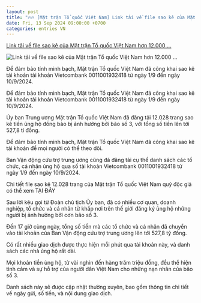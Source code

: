 ```yaml
---
layout: post
title: "🔥🔥 [Mặt trận Tổ quốc Việt Nam] Link tải về file sao kê của Mặt trận Tổ quốc Việt Nam hơn 12.000 ..."
date: Fri, 13 Sep 2024 09:00:00 +0700
categories: entries VN
---
```

[Link tải về file sao kê của Mặt trận Tổ quốc Việt Nam hơn 12.000 ...](https://www.dbndnghean.vn/link-tai-ve-file-sao-ke-cua-mat-tran-to-quoc-viet-nam-hon-12000-trang-ung-ho-dong-bao-thiet-hai-do-bao-so-3-13695.htm)

![Link tải về file sao kê của Mặt trận Tổ quốc Việt Nam hơn 12.000 ...](https://bna.1cdn.vn/thumbs/1200x630/2024/09/13/hnm.1cdn.vn-2024-09-10-_quyen-gop.jpg)

Để đảm bảo tính minh bạch, Mặt trận Tổ quốc Việt Nam đã công khai sao kê tài khoản tài khoản Vietcombank 0011001932418 từ ngày 1/9 đến ngày 10/9/2024.

Để đảm bảo tính minh bạch, Mặt trận Tổ quốc Việt Nam đã công khai sao kê tài khoản tài khoản Vietcombank 0011001932418 từ ngày 1/9 đến ngày 10/9/2024.

Ủy ban Trung ương Mặt trận Tổ quốc Việt Nam đã đăng tải 12.028 trang sao kê tiền ủng hộ đồng bào bị ảnh hưởng bởi bão số 3, với tổng số tiền lên tới 527,8 tỉ đồng.

Để đảm bảo tính minh bạch, Mặt trận Tổ quốc Việt Nam đã công khai sao kê tài khoản để mọi người có thể theo dõi.

Ban Vận động cứu trợ trung ương cũng đã đăng tải cụ thể danh sách các tổ chức, cá nhân ủng hộ qua số tài khoản Vietcombank 0011001932418 từ ngày 1/9 đến ngày 10/9/2024.

Chi tiết file sao kê 12.028 trang của Mặt trận Tổ quốc Việt Nam quý độc giả có thể xem TẠI ĐÂY

Sau lời kêu gọi từ Đoàn chủ tịch Ủy ban, đã có nhiều cơ quan, doanh nghiệp, tổ chức và cá nhân từ khắp nơi trên thế giới đăng ký ủng hộ những người bị ảnh hưởng bởi cơn bão số 3.

Đến 17 giờ cùng ngày, tổng số tiền mà các tổ chức và cá nhân đã chuyển vào tài khoản của Ban Vận động cứu trợ trung ương lên tới 527,8 tỷ đồng.

Có rất nhiều giao dịch được thực hiện mỗi phút qua tài khoản này, và danh sách các nhà ủng hộ rất dài.

Mọi khoản tiền ủng hộ, từ vài nghìn đến hàng trăm triệu đồng, đều thể hiện tình cảm và sự hỗ trợ của người dân Việt Nam cho những nạn nhân của bão số 3.

Danh sách này sẽ được cập nhật thường xuyên, bao gồm thông tin chi tiết về ngày gửi, số tiền, và nội dung giao dịch.

